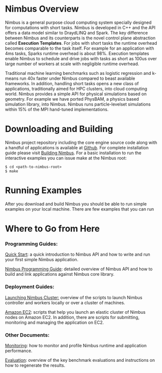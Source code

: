 # Nimbus Overview

Nimbus is a general purpose cloud computing system specially designed for
computations with short tasks. Nimbus is developed in C++ and the API offers a
data model similar to DraydLINQ and Spark. The key difference between Nimbus
and its counterparts is the novel control plane abstraction called **Execution
Templates**. For jobs with short tasks the runtime overhead becomes comparable
to the task itself. For example for an application with 4ms tasks, Sparks
runtime overhead is about 98%. Execution templates enable Nimbus to schedule
and drive jobs with tasks as short as 100us over large number of workers at
scale with negligible runtime overhead.

Traditional machine learning benchmarks such as logistic regression and k-means
run 40x faster under Nimbus compared to beast available frameworks. In
addition, handling short tasks opens a new class of applications, traditionally
aimed for HPC clusters, into cloud computing world. Nimbus provides a simple
API for physical simulations based on geometry. For example we have ported
PhysBAM, a physics  based simulation library, into Nimbus. Nimbus runs
particle-levelset simulations within 15% of the MPI hand-tuned implementations. 


# Downloading and Building

Nimbus project repository including the core engine source code along with a
handful of applications is available at
[Github](https://github.com/omidm/nimbus).
For complete installation guide please visit [Building Nimbus](building.html).
For a basic installation to run the interactive examples you can issue make at
the Nimbus root:

    $ cd <path-to-nimbus-root>
    $ make


# Running Examples

After you download and build Nimbus you should be able to run simple examples on
your local machine. There are few examples that you can run 


# Where to Go from Here

### Programming Guides:

[Quick Start](quick-start.html): a quick introduction to Nimbus API and how to
write and run your first simple Nimbus application.

[Nimbus Programming Guide](programming-guide.html): detailed overview of Nimbus
API and how to build and link applications against Nimbus core library.


### Deployment Guides:

[Launching Nimbus Cluster:](launching.html) overview of the scripts to launch Nimbus controller
and workers locally or over a cluster of machines. 

[Amazon EC2](ec2.html): scripts that help you launch an elastic cluster of Nimbus nodes
on Amazon EC2. In addition, there are scripts for submitting, monitoring and
managing the application on EC2. 


### Other Documents:

[Monitoring](monitoring.html): how to monitor and profile Nimbus runtime and
application performance.


[Evaluation](evaluation.html): overview of the key benchmark evaluations and
instructions on how to regenerate the results.

